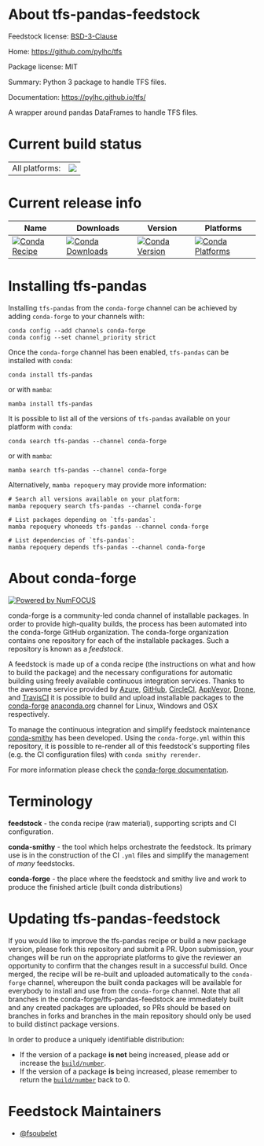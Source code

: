About tfs-pandas-feedstock
==========================

Feedstock license: [BSD-3-Clause](https://github.com/conda-forge/tfs-pandas-feedstock/blob/main/LICENSE.txt)

Home: https://github.com/pylhc/tfs

Package license: MIT

Summary: Python 3 package to handle TFS files.

Documentation: https://pylhc.github.io/tfs/

A wrapper around pandas DataFrames to handle TFS files.


Current build status
====================


<table><tr><td>All platforms:</td>
    <td>
      <a href="https://dev.azure.com/conda-forge/feedstock-builds/_build/latest?definitionId=14595&branchName=main">
        <img src="https://dev.azure.com/conda-forge/feedstock-builds/_apis/build/status/tfs-pandas-feedstock?branchName=main">
      </a>
    </td>
  </tr>
</table>

Current release info
====================

| Name | Downloads | Version | Platforms |
| --- | --- | --- | --- |
| [![Conda Recipe](https://img.shields.io/badge/recipe-tfs--pandas-green.svg)](https://anaconda.org/conda-forge/tfs-pandas) | [![Conda Downloads](https://img.shields.io/conda/dn/conda-forge/tfs-pandas.svg)](https://anaconda.org/conda-forge/tfs-pandas) | [![Conda Version](https://img.shields.io/conda/vn/conda-forge/tfs-pandas.svg)](https://anaconda.org/conda-forge/tfs-pandas) | [![Conda Platforms](https://img.shields.io/conda/pn/conda-forge/tfs-pandas.svg)](https://anaconda.org/conda-forge/tfs-pandas) |

Installing tfs-pandas
=====================

Installing `tfs-pandas` from the `conda-forge` channel can be achieved by adding `conda-forge` to your channels with:

```
conda config --add channels conda-forge
conda config --set channel_priority strict
```

Once the `conda-forge` channel has been enabled, `tfs-pandas` can be installed with `conda`:

```
conda install tfs-pandas
```

or with `mamba`:

```
mamba install tfs-pandas
```

It is possible to list all of the versions of `tfs-pandas` available on your platform with `conda`:

```
conda search tfs-pandas --channel conda-forge
```

or with `mamba`:

```
mamba search tfs-pandas --channel conda-forge
```

Alternatively, `mamba repoquery` may provide more information:

```
# Search all versions available on your platform:
mamba repoquery search tfs-pandas --channel conda-forge

# List packages depending on `tfs-pandas`:
mamba repoquery whoneeds tfs-pandas --channel conda-forge

# List dependencies of `tfs-pandas`:
mamba repoquery depends tfs-pandas --channel conda-forge
```


About conda-forge
=================

[![Powered by
NumFOCUS](https://img.shields.io/badge/powered%20by-NumFOCUS-orange.svg?style=flat&colorA=E1523D&colorB=007D8A)](https://numfocus.org)

conda-forge is a community-led conda channel of installable packages.
In order to provide high-quality builds, the process has been automated into the
conda-forge GitHub organization. The conda-forge organization contains one repository
for each of the installable packages. Such a repository is known as a *feedstock*.

A feedstock is made up of a conda recipe (the instructions on what and how to build
the package) and the necessary configurations for automatic building using freely
available continuous integration services. Thanks to the awesome service provided by
[Azure](https://azure.microsoft.com/en-us/services/devops/), [GitHub](https://github.com/),
[CircleCI](https://circleci.com/), [AppVeyor](https://www.appveyor.com/),
[Drone](https://cloud.drone.io/welcome), and [TravisCI](https://travis-ci.com/)
it is possible to build and upload installable packages to the
[conda-forge](https://anaconda.org/conda-forge) [anaconda.org](https://anaconda.org/)
channel for Linux, Windows and OSX respectively.

To manage the continuous integration and simplify feedstock maintenance
[conda-smithy](https://github.com/conda-forge/conda-smithy) has been developed.
Using the ``conda-forge.yml`` within this repository, it is possible to re-render all of
this feedstock's supporting files (e.g. the CI configuration files) with ``conda smithy rerender``.

For more information please check the [conda-forge documentation](https://conda-forge.org/docs/).

Terminology
===========

**feedstock** - the conda recipe (raw material), supporting scripts and CI configuration.

**conda-smithy** - the tool which helps orchestrate the feedstock.
                   Its primary use is in the construction of the CI ``.yml`` files
                   and simplify the management of *many* feedstocks.

**conda-forge** - the place where the feedstock and smithy live and work to
                  produce the finished article (built conda distributions)


Updating tfs-pandas-feedstock
=============================

If you would like to improve the tfs-pandas recipe or build a new
package version, please fork this repository and submit a PR. Upon submission,
your changes will be run on the appropriate platforms to give the reviewer an
opportunity to confirm that the changes result in a successful build. Once
merged, the recipe will be re-built and uploaded automatically to the
`conda-forge` channel, whereupon the built conda packages will be available for
everybody to install and use from the `conda-forge` channel.
Note that all branches in the conda-forge/tfs-pandas-feedstock are
immediately built and any created packages are uploaded, so PRs should be based
on branches in forks and branches in the main repository should only be used to
build distinct package versions.

In order to produce a uniquely identifiable distribution:
 * If the version of a package **is not** being increased, please add or increase
   the [``build/number``](https://docs.conda.io/projects/conda-build/en/latest/resources/define-metadata.html#build-number-and-string).
 * If the version of a package **is** being increased, please remember to return
   the [``build/number``](https://docs.conda.io/projects/conda-build/en/latest/resources/define-metadata.html#build-number-and-string)
   back to 0.

Feedstock Maintainers
=====================

* [@fsoubelet](https://github.com/fsoubelet/)

